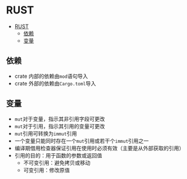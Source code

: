 # RUST

- [RUST](#rust)
  - [依赖](#依赖)
  - [变量](#变量)

## 依赖

- crate 内部的依赖由`mod`语句导入
- crate 外部的依赖由`Cargo.toml`导入

## 变量

- `mut`对于变量，指示其非引用字段可更改
- `mut`对于引用，指示其引用的变量可更改
- `mut`引用可转换为`immut`引用
- 一个变量只能同时存在一个`mut`引用或若干个`immut`引用之一
- 编译期借用检查器保证引用在使用时必须有效（主要是从外部获取的引用）
- 引用的目的：用于函数的参数或返回值
  - 不可变引用：避免拷贝或移动
  - 可变引用：修改原值
